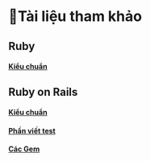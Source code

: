 # Tài liệu tham khảo

## Ruby

#### [Kiểu chuẩn](./ruby/standard.md)

## Ruby on Rails

#### [Kiểu chuẩn](./rails/standard.md)
#### [Phần viết test](./rails/test.md)
#### [Các Gem](./rails/gems.md)
